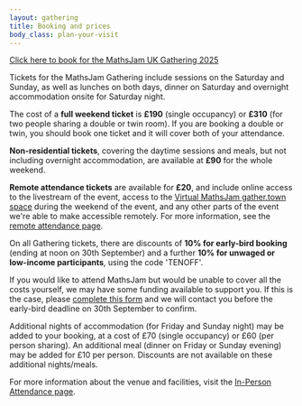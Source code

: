 ```yaml
---
layout: gathering
title: Booking and prices
body_class: plan-your-visit
---
```


<a href="https://pretix.eu/mathsjam/uk2025/" class="small-to-action">Click here to book for the MathsJam UK Gathering 2025</a>

Tickets for the MathsJam Gathering include sessions on the Saturday and Sunday, as well as lunches on both days, dinner on Saturday and overnight accommodation onsite for Saturday night.

The cost of a **full weekend ticket** is **£190** (single occupancy) or **£310** (for two people sharing a double or twin room). If you are booking a double or twin, you should book one ticket and it will cover both of your attendance.

**Non-residential tickets**, covering the daytime sessions and meals, but not including overnight accommodation, are available at **£90** for the whole weekend.

**Remote attendance tickets** are available for **£20**, and include online access to the livestream of the event, access to the [Virtual MathsJam gather.town space](https://app.gather.town/app/MTCdhLpepRbaogJV/virtual-yarnfield) during the weekend of the event, and any other parts of the event we're able to make accessible remotely. For more information, see the [remote attendance page]({{site.url}}/gathering/uk/plan-your-visit/remote).

On all Gathering tickets, there are discounts of **10% for early-bird booking** (ending at noon on 30th September) and a further **10% for unwaged or low-income participants**, using the code 'TENOFF'.

If you would like to attend MathsJam but would be unable to cover all the costs yourself, we may have some funding available to support you. If this is the case, please <a href="https://docs.google.com/forms/d/e/1FAIpQLSf9XBy_A_5HvU0H6Jxg0njsSelPncy5GFD4DFrhBXQxAKh2mw/viewform?usp=header">complete this form</a> and we will contact you before the early-bird deadline on 30th September to confirm.

Additional nights of accommodation (for Friday and Sunday night) may be added to your booking, at a cost of £70 (single occupancy) or £60 (per person sharing). An additional meal (dinner on Friday or Sunday evening) may be added for £10 per person. Discounts are not available on these additional nights/meals.

For more information about the venue and facilities, visit the [In-Person Attendance page]({{site.url}}/gathering/uk/plan-your-visit/in-person).
